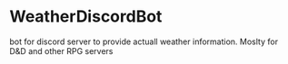 # WeatherDiscordBot
bot for discord server to provide actuall weather information. Moslty for D&amp;D and other RPG servers
